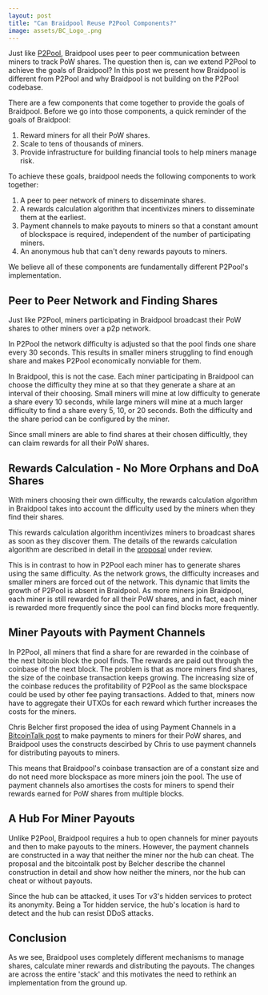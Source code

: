 ```yaml
---
layout: post
title: "Can Braidpool Reuse P2Pool Components?"
image: assets/BC_Logo_.png
---
```


Just like [P2Pool](http://p2pool.in/), Braidpool uses peer to peer
communication between miners to track PoW shares. The question then
is, can we extend P2Pool to achieve the goals of Braidpool? In this
post we present how Braidpool is different from P2Pool and why
Braidpool is not building on the P2Pool codebase.

There are a few components that come together to provide the goals of
Braidpool. Before we go into those components, a quick reminder of the
goals of Braidpool:

1. Reward miners for all their PoW shares.
2. Scale to tens of thousands of miners.
3. Provide infrastructure for building financial tools to help miners
   manage risk.

To achieve these goals, braidpool needs the following components to
work together:

1. A peer to peer network of miners to disseminate shares.
2. A rewards calculation algorithm that incentivizes miners to
   disseminate them at the earliest.
3. Payment channels to make payouts to miners so that a constant
   amount of blockspace is required, independent of the number of
   participating miners.
4. An anonymous hub that can't deny rewards payouts to miners.

We believe all of these components are fundamentally different
P2Pool's implementation.

## Peer to Peer Network and Finding Shares

Just like P2Pool, miners participating in Braidpool broadcast their PoW
shares to other miners over a p2p network.

In P2Pool the network difficulty is adjusted so that the pool finds
one share every 30 seconds. This results in smaller miners struggling
to find enough share and makes P2Pool economically nonviable for them.

In Braidpool, this is not the case. Each miner participating in
Braidpool can choose the difficulty they mine at so that they generate
a share at an interval of their choosing. Small miners will mine at
low difficulty to generate a share every 10 seconds, while large
miners will mine at a much larger difficulty to find a share every 5,
10, or 20 seconds. Both the difficulty and the share period can be
configured by the miner.

Since small miners are able to find shares at their chosen
difficultly, they can claim rewards for all their PoW shares.

## Rewards Calculation - No More Orphans and DoA Shares

With miners choosing their own difficulty, the rewards calculation
algorithm in Braidpool takes into account the difficulty used by the
miners when they find their shares.

This rewards calculation algorithm incentivizes miners to broadcast
shares as soon as they discover them. The details of the rewards
calculation algorithm are described in detail in the
[proposal](https://github.com/pool2win/braidpool/blob/main/proposal/proposal.pdf)
under review.

This is in contrast to how in P2Pool each miner has to generate shares
using the same difficulty. As the network grows, the difficulty
increases and smaller miners are forced out of the network. This
dynamic that limits the growth of P2Pool is absent in Braidpool. As
more miners join Braidpool, each miner is still rewarded for all their
PoW shares, and in fact, each miner is rewarded more frequently since
the pool can find blocks more frequently.

## Miner Payouts with Payment Channels

In P2Pool, all miners that find a share for are rewarded in the
coinbase of the next bitcoin block the pool finds. The rewards are
paid out through the coinbase of the next block. The problem is that
as more miners find shares, the size of the coinbase transaction keeps
growing. The increasing size of the coinbase reduces the profitability
of P2Pool as the same blockspace could be used by other fee paying
transactions. Added to that, miners now have to aggregate their UTXOs
for each reward which further increases the costs for the miners.

Chris Belcher first proposed the idea of using Payment Channels in a
[BitcoinTalk post](https://bitcointalk.org/index.php?topic=2135429.0)
to make payments to miners for their PoW shares, and Braidpool uses
the constructs descirbed by Chris to use payment channels for
distributing payouts to miners.

This means that Braidpool's coinbase transaction are of a constant
size and do not need more blockspace as more miners join the pool. The
use of payment channels also amortises the costs for miners to spend
their rewards earned for PoW shares from multiple blocks.

## A Hub For Miner Payouts

Unlike P2Pool, Braidpool requires a hub to open channels for miner
payouts and then to make payouts to the miners. However, the payment
channels are constructed in a way that neither the miner nor the hub
can cheat. The proposal and the bitcointalk post by Belcher describe
the channel construction in detail and show how neither the miners,
nor the hub can cheat or without payouts.

Since the hub can be attacked, it uses Tor v3's hidden services to
protect its anonymity. Being a Tor hidden service, the hub's location
is hard to detect and the hub can resist DDoS attacks.

## Conclusion

As we see, Braidpool uses completely different mechanisms to manage
shares, calculate miner rewards and distributing the payouts. The
changes are across the entire 'stack' and this motivates the need to
rethink an implementation from the ground up.
